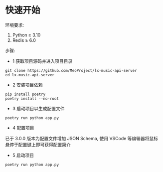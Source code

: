 # 快速开始

环境要求:

1. Python ≥ 3.10
2. Redis ≥ 6.0

步骤:

- 1 获取项目源码并进入项目目录

```
git clone https://github.com/MeoProject/lx-music-api-server
cd lx-music-api-server
```

- 2 安装项目依赖

```
pip install poetry
poetry install --no-root
```

- 3 启动项目以生成配置文件

```
poetry run python app.py
```

- 4 配置项目

已于 3.0.0 版本为配置文件增加 JSON Schema, 使用 VSCode 等编辑器将鼠标悬停于配置键上即可获得配置简介

- 5 启动项目

```
poetry run python app.py
```
